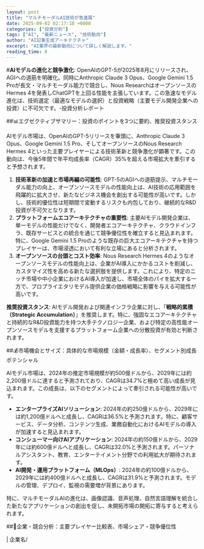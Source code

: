 ```yaml
---
layout: post
title: "マルチモーダルAI技術が急進展"
date: 2025-09-02 02:17:10 +0000
categories: ["投資分析"]
tags: ["AI", "最新ニュース", "技術動向"]
author: "AI記事生成アーキテクチャ"
excerpt: "AI業界の最新動向について詳しく解説します。"
reading_time: 8
---
```

#**AIモデルの進化と競争激化**: OpenAIのGPT-5が2025年8月にリリースされ、AGIへの道筋を明確化。同時にAnthropic Claude 3 Opus、Google Gemini 1.5 Proが長文・マルチモーダル能力で競合し、Nous ResearchはオープンソースのHermes 4を発表しChatGPTを上回る性能を主張しています。この急速なモデル進化は、技術選定（最適なモデルの選択）と投資戦略（主要モデル開発企業への投資）に不可欠です。-投資分析レポート

##📊エグゼクティブサマリー：投資のポイントを3つに要約、推奨投資スタンス

AIモデル市場は、OpenAIのGPT-5リリースを筆頭に、Anthropic Claude 3 Opus、Google Gemini 1.5 Pro、そしてオープンソースのNous Research Hermes 4といった主要プレイヤーによる技術革新と競争激化が顕著です。この動向は、今後5年間で年平均成長率（CAGR）35%を超える市場拡大を牽引すると予想されます。

1.  **技術革新の加速と市場再編の可能性**: GPT-5のAGIへの道筋提示、マルチモーダル能力の向上、オープンソースモデルの性能向上は、AI技術の応用範囲を飛躍的に拡大させ、新たなビジネス機会を創出する可能性が高いです。しかし、技術的優位性は短期間で変動するリスクも内包しており、継続的なR&D投資が不可欠となります。
2.  **プラットフォームエコアーキテクチャの重要性**: 主要AIモデル開発企業は、単一モデルの性能だけでなく、開発者エコアーキテクチャ、クラウドインフラ、既存サービスとの統合を通じて競争優位性を確立すると見込まれます。特に、Google Gemini 1.5 Proのような既存の巨大エコアーキテクチャを持つプレイヤーは、市場浸透において有利な立場にあると分析されます。
3.  **オープンソースの台頭とコスト効率**: Nous Research Hermes 4のようなオープンソースモデルの性能向上は、企業がAI導入にかかるコストを削減し、カスタマイズ性を高める新たな選択肢を提供します。これにより、特定のニッチ市場や中小企業におけるAI導入が加速し、市場全体のパイを拡大する一方で、プロプライエタリモデル提供企業の価格戦略に影響を与える可能性が高いです。

**推奨投資スタンス**: AIモデル開発および関連インフラ企業に対し、「**戦略的累積（Strategic Accumulation）**」を推奨します。特に、強固なエコアーキテクチャと持続的なR&D投資能力を持つ大手テクノロジー企業、および特定の高性能オープンソースモデルを支援するプラットフォーム企業への分散投資が有効と判断されます。

##💰市場機会とサイズ：具体的な市場規模（金額・成長率）、セグメント別成長ポテンシャル

AIモデル市場は、2024年の推定市場規模が約500億ドルから、2029年には約2,200億ドルに達すると予測されており、CAGRは34.7%と極めて高い成長が見込まれます。この成長は、以下のセグメントによって牽引される可能性が高いです。

*   **エンタープライズAIソリューション**: 2024年の約250億ドルから、2029年には約1,200億ドルへと成長し、CAGRは36.5%と予測されます。特に、顧客サービス、データ分析、コンテンツ生成、業務自動化におけるAIモデルの導入が加速すると見込まれます。
*   **コンシューマー向けAIアプリケーション**: 2024年の約150億ドルから、2029年には約600億ドルへと成長し、CAGRは32.0%と予測されます。パーソナルアシスタント、教育、エンターテイメント分野での利用拡大が期待されます。
*   **AI開発・運用プラットフォーム（MLOps）**: 2024年の約100億ドルから、2029年には約400億ドルへと成長し、CAGRは31.9%と予測されます。モデルの管理、デプロイ、監視の需要増が背景にあります。

特に、マルチモーダルAIの進化は、画像認識、音声処理、自然言語理解を統合した新たなアプリケーションの創出を促し、未開拓市場の開拓に寄与すると考えられます。

##🏢企業・競合分析：主要プレイヤー比較表、市場シェア・競争優位性

| 企業名/
